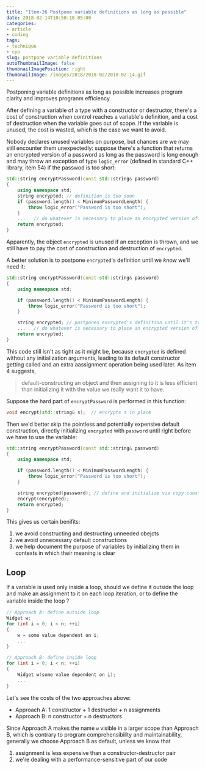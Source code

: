 ```yaml
---
title: "Item-26 Postpone variable definitions as long as possible"
date: 2018-02-14T10:50:18-05:00
categories:
- article
- coding
tags:
- technique
- cpp
slug: postpone variable definitions
autoThumbnailImage: false
thumbnailImagePosition: right
thumbnailImage: /images/2018/2018-02/2018-02-14.gif
---
```


Postponing variable definitions as long as possible increases program clarity and improves progranm efficiency.
<!--more-->

After defining a variable of a type with a constructor or destructor, there's a cost of construction when control reaches a variable's definition, and a cost of destruction when the variable goes out of scope. If the variable is unused, the cost is wasted, which is the case we want to avoid.

Nobody declares unused variables on purpose, but chances are we may still encounter them unexpectedly: suppose there's a function that returns an encrypted version of a password as long as the password is long enough and may throw an exception of type `logic_error` (defined in standard C++ library, item 54) if the passwod is too short:

```cpp
std::string encryptPassword(const std::string& password)
{
    using namespace std;
    string encrypted; // definition is too soon
    if (password.length() < MinimumPasswordLength) {
        throw logic_error("Password is too short");
    }
    ...   // do whatever is necessary to place an encrypted version of password in encrypted
    return encrypted;
}
```

Apparently, the object `encrypted` is unused if an exception is thrown, and we still have to pay the cost of construction and destruction of `encrypted`.

A better solution is to postpone `encrypted`'s definition until we _know_ we'll need it:

```cpp
std::string encryptPassword(const std::string& password)
{
    using namespace std;

    if (password.length() < MinimumPasswordLength) {
        throw logic_error("Password is too short");
    }

    string encrypted; // postpones encrypted's definition until it's truly necessary
    ...   // do whatever is necessary to place an encrypted version of password in encrypted
    return encrypted;
}
```

This code still isn't as tight as it might be, because `encrypted` is defined without any initialization arguments, leading to its default constructor getting called and an extra aassignment operation being used later. As item 4 suggests,

> default-constructing an object and then assigning to it is less efficient than initializing it with the value we really want it to have.

Suppose the hard part of `encryptPassword` is performed in this function:

```cpp
void encrypt(std::string& s);  // encrypts s in place
```

Then we'd better skip the pointless and potentially expensive default construction, directly initializing `encrypted` with `password` until right before we have to use the variable:

```cpp
std::string encryptPassword(const std::string& password)
{
    using namespace std;

    if (password.length() < MinimumPasswordLength) {
        throw logic_error("Password is too short");
    }

    string encrypted(password); // define and initialize via copy constructor right before we have to use it
    encrypt(encrypted);
    return encrypted;
}
```

This gives us certain benifits:   
1. we avoid constructing and destructing unneeded obejcts  
2. we avoid unnecessary default constructions  
3. we help document the purpose of variables by initializing them in contexts in which their meaning is clear

## Loop

If a variable is used only inside a loop, should we define it outside the loop and make an assignment to it on each loop iteration, or to define the variable inside the loop？

```cpp
// Approach A: define outside loop
Widget w;
for (int i = 0; i < n; ++i)
{
    w = some value dependent on i;
    ...
}
```

```cpp
// Approach B: define inside loop
for (int i = 0; i < n; ++i) 
{
    Widget w(some value dependent on i);
    ...
}
```

Let's see the costs of the two approaches above:

* Approach A: 1 constructor + 1 destructor + n assignments
* Approach B: n constructor + n destructors

Since Approach A makes the name `w` visible in a larger scope than Approach B, which is contrary to program comprehensibility and maintainability, generally we choose Approach B as default, unless we know that

1. assignment is less expensive than a constructor-destructor pair
2. we're dealing with a performance-sensitive part of our code 